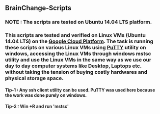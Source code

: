 ## BrainChange-Scripts
### NOTE : The scripts are tested on Ubuntu 14.04 LTS platform.
### This scripts are tested and verified on Linux VMs (Ubuntu 14.04 LTS) on the [Google Cloud Platform]( https://cloud.google.com/). The task is running these scripts  on various Linux VMs using [PuTTY](http://www.putty.org/) utility on windows, accessing the Linux VMs through windows mstsc utility and use the Linux VMs in the same way as we use our day to day computer systems like Desktop, Laptops etc. without taking the tension of buying costly hardwares and physical storage space.
#### Tip-1 : Any ssh client utility can be used. PuTTY was used here because the work was done purely on windows.
#### Tip-2 : Win +R and run 'mstsc'
